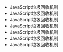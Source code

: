 - JavaScript垃圾回收机制
- JavaScript垃圾回收机制
- JavaScript垃圾回收机制
- JavaScript垃圾回收机制
- JavaScript垃圾回收机制
- JavaScript垃圾回收机制
- JavaScript垃圾回收机制
